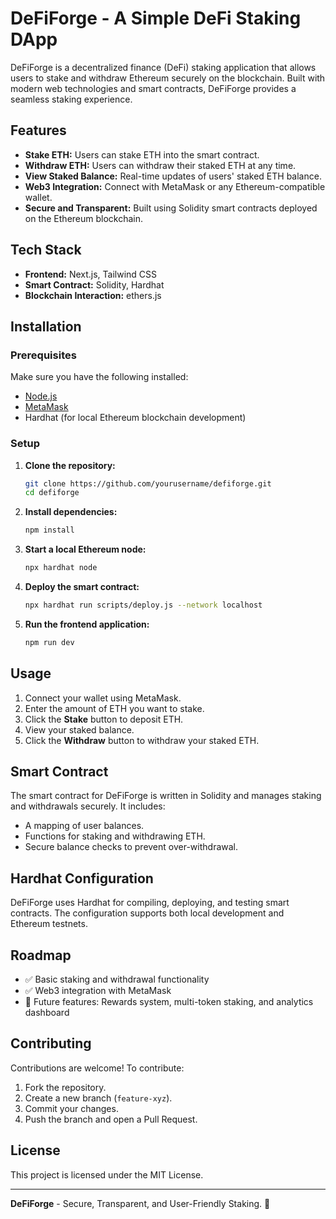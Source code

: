 # DeFiForge - A Simple DeFi Staking DApp

DeFiForge is a decentralized finance (DeFi) staking application that allows users to stake and withdraw Ethereum securely on the blockchain. Built with modern web technologies and smart contracts, DeFiForge provides a seamless staking experience.

## Features
- **Stake ETH:** Users can stake ETH into the smart contract.
- **Withdraw ETH:** Users can withdraw their staked ETH at any time.
- **View Staked Balance:** Real-time updates of users' staked ETH balance.
- **Web3 Integration:** Connect with MetaMask or any Ethereum-compatible wallet.
- **Secure and Transparent:** Built using Solidity smart contracts deployed on the Ethereum blockchain.

## Tech Stack
- **Frontend:** Next.js, Tailwind CSS
- **Smart Contract:** Solidity, Hardhat
- **Blockchain Interaction:** ethers.js

## Installation

### Prerequisites
Make sure you have the following installed:
- [Node.js](https://nodejs.org/)
- [MetaMask](https://metamask.io/)
- Hardhat (for local Ethereum blockchain development)

### Setup
1. **Clone the repository:**
   ```sh
   git clone https://github.com/yourusername/defiforge.git
   cd defiforge
   ```

2. **Install dependencies:**
   ```sh
   npm install
   ```

3. **Start a local Ethereum node:**
   ```sh
   npx hardhat node
   ```

4. **Deploy the smart contract:**
   ```sh
   npx hardhat run scripts/deploy.js --network localhost
   ```

5. **Run the frontend application:**
   ```sh
   npm run dev
   ```

## Usage
1. Connect your wallet using MetaMask.
2. Enter the amount of ETH you want to stake.
3. Click the **Stake** button to deposit ETH.
4. View your staked balance.
5. Click the **Withdraw** button to withdraw your staked ETH.

## Smart Contract
The smart contract for DeFiForge is written in Solidity and manages staking and withdrawals securely. It includes:
- A mapping of user balances.
- Functions for staking and withdrawing ETH.
- Secure balance checks to prevent over-withdrawal.

## Hardhat Configuration
DeFiForge uses Hardhat for compiling, deploying, and testing smart contracts. The configuration supports both local development and Ethereum testnets.

## Roadmap
- ✅ Basic staking and withdrawal functionality
- ✅ Web3 integration with MetaMask
- 🚀 Future features: Rewards system, multi-token staking, and analytics dashboard

## Contributing
Contributions are welcome! To contribute:
1. Fork the repository.
2. Create a new branch (`feature-xyz`).
3. Commit your changes.
4. Push the branch and open a Pull Request.

## License
This project is licensed under the MIT License.

---
**DeFiForge** - Secure, Transparent, and User-Friendly Staking. 🚀
